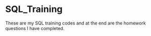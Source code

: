 # SQL_Training
These are my SQL training codes and at the end are the homework questions I have completed.
